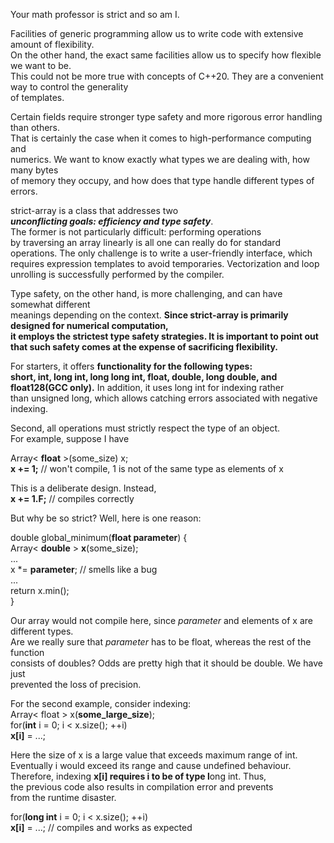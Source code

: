 Your math professor is strict and so am I.    
    
Facilities of generic programming allow us to write code with extensive amount of flexibility.    
On the other hand, the exact same facilities allow us to specify how flexible we want to be.    
This could not be more true with concepts of C++20. They are a convenient way to control the generality    
of templates.    
    
Certain fields require stronger type safety and more rigorous error handling than others.    
That is certainly the case when it comes to high-performance computing and    
numerics. We want to know exactly what types we are dealing with, how many bytes    
of memory they occupy, and how does that type handle different types of errors.    
    
strict-array is a class that addresses two    
***unconflicting goals: efficiency and type safety***.    
The former is not particularly difficult: performing operations    
by traversing an array linearly is all one can really do for standard    
operations. The only challenge is to write a user-friendly interface, which    
requires expression templates to avoid temporaries. Vectorization and loop    
unrolling is successfully performed by the compiler.    
    
Type safety, on the other hand, is more challenging, and can have somewhat different    
meanings depending on the context. **Since strict-array is primarily designed for numerical computation,    
it employs the strictest type safety strategies. It is important to point out that
such safety comes at the expense of sacrificing flexibility.**    
    
For starters, it offers **functionality for the following types:    
short, int, long int, long long int, float, double, long double, and    
float128(GCC only).** In addition, it uses long int for indexing rather    
than unsigned long, which allows catching errors associated with negative    
indexing.    
    
Second, all operations must strictly respect the type of an object.    
For example, suppose I have    
    
Array< **float** >(some_size) x;    
**x += 1;** //  won't compile, 1 is not of the same type as elements of x    
    
This is a deliberate design. Instead,    
**x += 1.F;** //  compiles correctly    
    
But why be so strict? Well, here is one reason:    
    
double global_minimum(**float parameter**) {    
   Array< **double** > **x**(some_size);    
   ...    
   x *= **parameter**;  // smells like a bug    
   ...    
   return x.min();    
}    
    
Our array would not compile here, since *parameter* and elements of x are different types.    
Are we really sure that *parameter* has to be float, whereas the rest of the function    
consists of doubles? Odds are pretty high that it should be double. We have just    
prevented the loss of precision.  
  
For the second example, consider indexing:  
Array< float > x(**some_large_size**);  
for(**int** i = 0; i < x.size(); ++i)  
   **x[i]** = ...;  
  
Here the size of x is a large value that exceeds maximum range of int.  
Eventually i would exceed its range and cause undefined behaviour.  
Therefore, indexing **x[i] requires i to be of type l**ong int. Thus,  
the previous code also results in compilation error and prevents  
from the runtime disaster.  
  
for(**long int** i = 0; i < x.size(); ++i)  
   **x[i]** = ...;  // compiles and works as expected  
  
  
    
